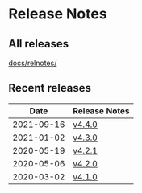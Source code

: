 # Release Notes

## All releases

[docs/relnotes/](docs/relnotes/)

## Recent releases

| Date       | Release Notes                     |
|------------|-----------------------------------|
| 2021-09-16 | [v4.4.0](docs/relnotes/4.4.0.txt) |
| 2021-01-02 | [v4.3.0](docs/relnotes/4.3.0.txt) |
| 2020-05-19 | [v4.2.1](docs/relnotes/4.2.1.txt) |
| 2020-05-06 | [v4.2.0](docs/relnotes/4.2.0.txt) |
| 2020-03-02 | [v4.1.0](docs/relnotes/4.1.0.txt) |

